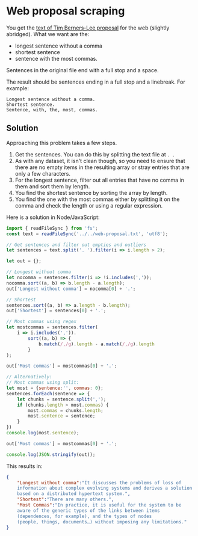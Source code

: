 # Web proposal scraping

You get the [text of Tim Berners-Lee proposal](web-proposal.txt) for the web (slightly abridged).
What we want are the: 

* longest sentence without a comma
* shortest sentence
* sentence with the most commas. 

Sentences in the original file end with a full stop and a space. 

The result should be sentences ending in a full stop and a linebreak. For example:

```
Longest sentence without a comma.
Shortest sentence.
Sentence, with, the, most, commas.
```

<!-- details -->
<!-- summary -->
## Solution
<!-- endsummary -->

Approaching this problem takes a few steps. 

1. Get the sentences. You can do this by splitting the text file at `. `. 
1. As with any dataset, it isn't clean though, so you need to ensure that there are no empty items in the resulting array or stray entries that are only a few characters.
1. For the longest sentence, filter out all entries that have no comma in them and sort them by length. 
1. You find the shortest sentence by sorting the array by length.
1. You find the one with the most commas either by splitting it on the comma and check the length or using a regular expression. 

Here is a solution in Node/JavaScript:

```javascript
import { readFileSync } from 'fs';
const text = readFileSync('../../web-proposal.txt', 'utf8');

// Get sentences and filter out empties and outliers
let sentences = text.split('. ').filter(i => i.length > 2);

let out = {};

// Longest without comma
let nocomma = sentences.filter(i => !i.includes(','));
nocomma.sort((a, b) => b.length - a.length);
out['Longest without comma'] = nocomma[0] + '.';

// Shortest 
sentences.sort((a, b) => a.length - b.length);
out['Shortest'] = sentences[0] + '.';

// Most commas using regex
let mostcommas = sentences.filter(
    i => i.includes(',')).
        sort((a, b) => {
            b.match(/,/g).length - a.match(/,/g).length
        }
);

out['Most commas'] = mostcommas[0] + '.';

// Alternatively: 
// Most commas using split:
let most = {sentence:'', commas: 0};
sentences.forEach(sentence => {
    let chunks = sentence.split(',');
    if (chunks.length > most.commas) {
        most.commas = chunks.length;
        most.sentence = sentence;
    }
})
console.log(most.sentence);

out['Most commas'] = mostcommas[0] + '.';

console.log(JSON.stringify(out));
```

This results in: 

```JSON
{
    "Longest without comma":"It discusses the problems of loss of 
    information about complex evolving systems and derives a solution 
    based on a distributed hypertext system.",
    "Shortest":"There are many others.",
    "Most Commas":"In practice, it is useful for the system to be 
    aware of the generic types of the links between items 
    (dependences, for example), and the types of nodes 
    (people, things, documents…) without imposing any limitations."
}
```

<!-- enddetails -->

